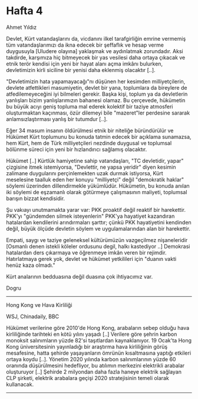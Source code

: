 # Hafta 4

Ahmet Yıldız

Devlet, Kürt vatandaşlarını da, vicdanını ilkel tarafgirliğin emrine
vermemiş tüm vatandaşlarımızı da ikna edecek bir şeffaflık ve hesap
verme duygusuyla [Uludere olayına] yaklaşmak ve aydınlatmak
zorundadır. Aksi takdirde, karşımıza hiç bitmeyecek bir yas vesilesi
daha ortaya çıkacak ve etnik terör kendisi için yeni bir hayat alanı
açma imkânı bulurken, devletimizin kirli siciline bir yenisi daha
eklenmiş olacaktır [..].

"Devletimizin hata yapamayacağı"nı düşünen her kesimden
milliyetçilerin, devlete atfettikleri masumiyetin, devlet bir yana,
toplumlara da bireylere de atfedilemeyeceğini iyi bilmeleri
gerekir. Başka kişi, toplum ya da devletlerin yanlışları bizim
yanlışlarımızın bahanesi olamaz. Bu çerçevede, hükümetin bu büyük
acıyı geniş topluma mal ederek kolektif bir taziye atmosferi
oluşturmaktan kaçınması, özür dilemeyi bile "mazeret"ler perdesine
sararak anlamsızlaştırması yanlış bir tutumdur [..].

Eğer 34 masum insanın öldürülmesi etnik bir niteliğe büründürülür ve
Hükümet Kürt toplumunu bu konuda tatmin edecek bir açıklama sunamazsa,
hem Kürt, hem de Türk milliyetçileri nezdinde duygusal ve toplumsal
bölünme süreci için yeni bir hızlandırıcı sağlamış olacaktır.

Hükümet [..] Kürtlük hamiyetine sahip vatandaşları, "TC devletidir,
yapar" çizgisine itmek istemiyorsa, "Devlettir, ne yapsa yeridir"
diyen kesimin zalimane duygularını perçinlemekten uzak durmak
istiyorsa, Kürt meselesine taalluk eden her konuyu "milliyetçi" değil
"demokratik haklar" söylemi üzerinden dillendirmekle
yükümlüdür. Hükümetin, bu konuda anılan iki söylemi de eşzamanlı
olarak götürmeye çalışmasının maliyeti, toplumsal barışın bizzat
kendisidir.

Şu vakıayı unutmamakta yarar var: PKK proaktif değil reaktif bir
harekettir. PKK'yı "gündemden silmek isteyenlerin" PKK'ya hayatiyet
kazandıran hatalardan kendilerini arındırmaları şarttır; çünkü PKK
hayatiyetini kendinden değil, büyük ölçüde devletin söylem ve
uygulamalarından alan bir harekettir.

Empati, saygı ve taziye geleneksel kültürümüzün vazgeçilmez
nişaneleridir [Osmanlı denen istekli köleler ordusunu degil, halkı
kastediyor ..] Demokrasi hatalardan ders çıkarmaya ve öğrenmeye imkân
veren bir rejimdir. Hatırlatmaya gerek yok, devlet ve hükümet
yetkilileri için "duanın vakti henüz kaza olmadı."

Kürt analarının bedduasına değil duasına çok ihtiyacımız var.

Dogru

---

Hong Kong ve Hava Kirliliği

WSJ, Chinadaily, BBC

Hükümet verilerine göre 2010'de Hong Kong, arabaların sebep olduğu
hava kirliliğinde tarihteki en kötü yılını yaşadı [..] Verilere göre
şehrin karbon monoksit salınımların yüzde 82'si taşıtlardan
kaynaklanıyor. 19 Ocak'ta Hong Kong üniversitesinin yayınladığı bir
araştırma hava kirliliğinin görüş mesafesine, hatta şehirde
yaşayanların ömrünün kısaltmasına yaptığı etkileri ortaya koydu
[..]. Yönetim 2020 yılında karbon salınımlarının yüzde 60 oranında
düşürülmesini hedefliyor, bu atılımın merkezini elektrikli arabalar
oluşturuyor [..] Şehirde 2 milyondan daha fazla haneye elektrik
sağlayan CLP şirketi, elektrik arabalara geçişi 2020 stratejisinin
temeli olarak kullanacak.

---

